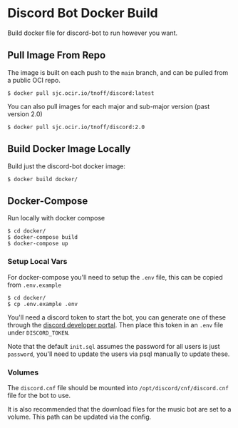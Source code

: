 # Discord Bot Docker Build

Build docker file for discord-bot to run however you want.

## Pull Image From Repo

The image is built on each push to the  `main` branch, and can be pulled from a public OCI repo.

```
$ docker pull sjc.ocir.io/tnoff/discord:latest
```

You can also pull images for each major and sub-major version (past version 2.0)

```
$ docker pull sjc.ocir.io/tnoff/discord:2.0
```

## Build Docker Image Locally

Build just the discord-bot docker image:

```
$ docker build docker/
```

## Docker-Compose

Run locally with docker compose

```
$ cd docker/
$ docker-compose build
$ docker-compose up
```

### Setup Local Vars

For docker-compose you'll need to setup the `.env` file, this can be copied from `.env.example`

```
$ cd docker/
$ cp .env.example .env
```

You'll need a discord token to start the bot, you can generate one of these through the [discord developer portal](https://discord.com/developers/docs/topics/oauth2).
Then place this token in an `.env` file under `DISCORD_TOKEN`.

Note that the default `init.sql` assumes the password for all users is just `password`, you'll need to update the users via psql manually to update these.

### Volumes

The `discord.cnf` file should be mounted into `/opt/discord/cnf/discord.cnf` file for the bot to use.

It is also recommended that the download files for the music bot are set to a volume. This path can be updated via the config.